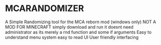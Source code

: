# MCARANDOMIZER
A Simple Randomizing tool for the MCA reborn mod (windows only)
NOT A MOD FOR MINECRAFT
simply download and run it
doesnt need administrator as its merely a rnd function and some if arguments
Easy to understand menu system
easy to read  UI
User friendly interfacing
